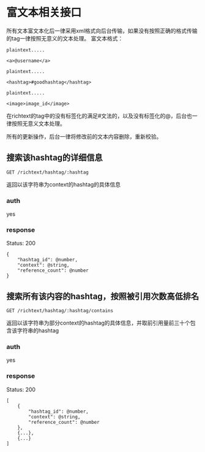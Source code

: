 # 富文本相关接口

所有文本富文本化后一律采用xml格式向后台传输，如果没有按照正确的格式传输的tag一律按照无意义的文本处理。
富文本格式：

	plaintext.....
	
	<a>@username</a>
	
	plaintext.....
	
	<hashtag>#goodhashtag</hashtag>

	plaintext.....
	
	<image>image_id</image>


在richtext的tag中的没有标签化的满足#文法的，以及没有标签化的@，后台也一律按照无意义文本处理。

所有的更新操作，后台一律将修改前的文本内容删除，重新校验。

## 搜索该hashtag的详细信息

`GET /richtext/hashtag/:hashtag`

返回以该字符串为context的hashtag的具体信息

### auth

yes

### response

Status: 200

	{
		"hashtag_id": @number,
		"context": @string,
		"reference_count": @number
	}

## 搜索所有该内容的hashtag，按照被引用次数高低排名

`GET /richtext/hashtag/:hashtag/contains`

返回以该字符串为部分context的hashtag的具体信息，并取前引用量前三十个包含该字符串的hashtag

### auth

yes

### response

Status: 200

	[
		{
			"hashtag_id": @number,
			"context": @string,
			"reference_count": @number
		},
		{...},
		{...}
	]